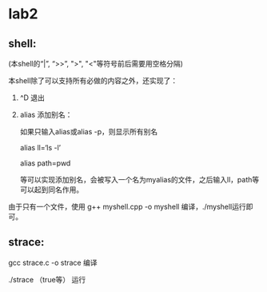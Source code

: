 # lab2

## shell:

(本shell的“|”,  “>>”,  ">", "<"等符号前后需要用空格分隔)

本shell除了可以支持所有必做的内容之外，还实现了：

1. ^D 退出

2. alias 添加别名：

   如果只输入alias或alias -p，则显示所有别名

   alias ll=‘ls -l’

   alias path=pwd

   等可以实现添加别名，会被写入一个名为myalias的文件，之后输入ll，path等可以起到同名作用。

由于只有一个文件，使用 g++ myshell.cpp -o myshell 编译，./myshell运行即可。

## strace:

gcc strace.c -o strace 编译

./strace （true等） 运行
